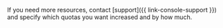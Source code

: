 If you need more resources, contact [support]({{ link-console-support }}) and specify which quotas you want increased and by how much.